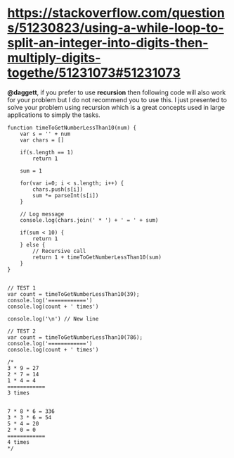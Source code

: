 # https://stackoverflow.com/questions/51230823/using-a-while-loop-to-split-an-integer-into-digits-then-multiply-digits-togethe/51231073#51231073

**@daggett**, if you prefer to use **recursion** then following code will also work for your problem but I do not recommend you to use this. I just presented to solve your problem using recursion which is a great concepts used in large applications to simply the tasks.

	function timeToGetNumberLessThan10(num) {
		var s = '' + num
		var chars = []

		if(s.length == 1)
			return 1

		sum = 1

		for(var i=0; i < s.length; i++) {
			chars.push(s[i])
			sum *= parseInt(s[i])
		}

		// Log message
		console.log(chars.join(' * ') + ' = ' + sum) 

		if(sum < 10) {
			return 1
		} else {
			// Recursive call
			return 1 + timeToGetNumberLessThan10(sum)
		}
	}


	// TEST 1
	var count = timeToGetNumberLessThan10(39);
	console.log('============')
	console.log(count + ' times')

	console.log('\n') // New line

	// TEST 2
	var count = timeToGetNumberLessThan10(786);
	console.log('============')
	console.log(count + ' times')

	/*
	3 * 9 = 27
	2 * 7 = 14
	1 * 4 = 4
	============
	3 times


	7 * 8 * 6 = 336
	3 * 3 * 6 = 54
	5 * 4 = 20
	2 * 0 = 0
	============
	4 times
	*/
